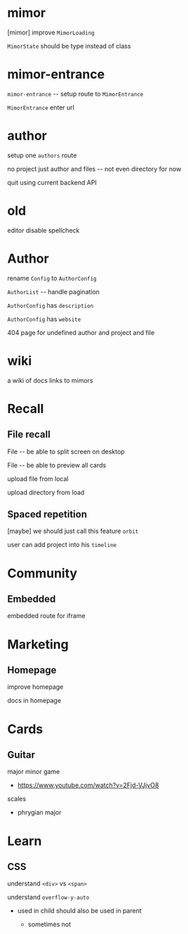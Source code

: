 # mimor

[mimor] improve `MimorLoading`

`MimorState` should be type instead of class

# mimor-entrance

`mimor-entrance` -- setup route to `MimorEntrance`

`MimorEntrance` enter url

# author

setup one `authors` route

no project just author and files -- not even directory for now

quit using current backend API

# old

editor disable spellcheck

# Author

rename `Config` to `AuthorConfig`

`AuthorList` -- handle pagination

`AuthorConfig` has `description`

`AuthorConfig` has `website`

404 page for undefined author and project and file

# wiki

a wiki of docs links to mimors

# Recall

## File recall

File -- be able to split screen on desktop

File -- be able to preview all cards

upload file from local

upload directory from load

## Spaced repetition

[maybe] we should just call this feature `orbit`

user can add project into his `timeline`

# Community

## Embedded

embedded route for iframe

# Marketing

## Homepage

improve homepage

docs in homepage

# Cards

## Guitar

major minor game

- https://www.youtube.com/watch?v=2Fjd-VJjvO8

scales

- phrygian major

# Learn

## CSS

understand `<div>` vs `<span>`

understand `overflow-y-auto`

- used in child should also be used in parent

  - sometimes not

